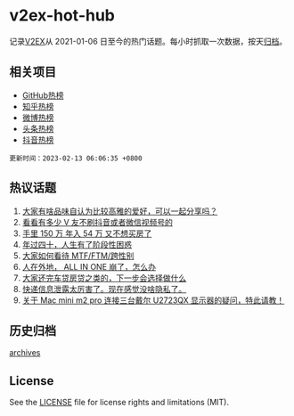 # v2ex-hot-hub

 记录[V2EX](https://www.v2ex.com/)从 2021-01-06 日至今的热门话题。每小时抓取一次数据，按天[归档](archives)。
 
 ## 相关项目

- [GitHub热榜](https://github.com/lonnyzhang423/github-hot-hub)
- [知乎热榜](https://github.com/lonnyzhang423/zhihu-hot-hub)
- [微博热榜](https://github.com/lonnyzhang423/weibo-hot-hub)
- [头条热榜](https://github.com/lonnyzhang423/toutiao-hot-hub)
- [抖音热榜](https://github.com/lonnyzhang423/douyin-hot-hub)


 `更新时间：2023-02-13 06:06:35 +0800`

## 热议话题

1. [大家有啥品味自认为比较高雅的爱好，可以一起分享吗？](https://www.v2ex.com/t/915377)
1. [看看有多少 V 友不刷抖音或者微信视频号的](https://www.v2ex.com/t/915356)
1. [手里 150 万 年入 54 万 又不想买房了](https://www.v2ex.com/t/915314)
1. [年过四十，人生有了阶段性困惑](https://www.v2ex.com/t/915358)
1. [大家如何看待 MTF/FTM/跨性别](https://www.v2ex.com/t/915319)
1. [人在外地， ALL IN ONE 崩了，怎么办](https://www.v2ex.com/t/915464)
1. [大家还完车贷房贷之类的，下一步会选择做什么](https://www.v2ex.com/t/915427)
1. [快递信息泄露太厉害了。现在感觉没啥隐私了。](https://www.v2ex.com/t/915431)
1. [关于 Mac mini m2 pro 连接三台戴尔 U2723QX 显示器的疑问，特此请教！](https://www.v2ex.com/t/915350)

## 历史归档

[archives](archives)

## License

See the [LICENSE](LICENSE) file for license rights and limitations (MIT).
